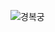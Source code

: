 ![경복궁](https://user-images.githubusercontent.com/117813610/209466518-8080961a-c82a-4c77-9f51-26c8d9f45210.gif)
